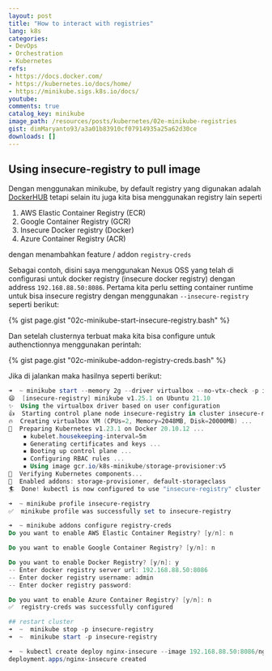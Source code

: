 ```yaml
---
layout: post
title: "How to interact with registries"
lang: k8s
categories:
- DevOps
- Orchestration
- Kubernetes
refs: 
- https://docs.docker.com/
- https://kubernetes.io/docs/home/
- https://minikube.sigs.k8s.io/docs/
youtube: 
comments: true
catalog_key: minikube
image_path: /resources/posts/kubernetes/02e-minikube-registries
gist: dimMaryanto93/a3a01b83910cf07914935a25a62d30ce
downloads: []
---
```



## Using insecure-registry to pull image

Dengan menggunakan minikube, by default registry yang digunakan adalah [DockerHUB](https://hub.docker.com/) tetapi selain itu juga kita bisa menggunakan registry lain seperti

1. AWS Elastic Container Registry (ECR)
2. Google Container Registry (GCR)
3. Insecure Docker registry (Docker)
4. Azure Container Registry (ACR)

dengan menambahkan feature / addon `registry-creds`

Sebagai contoh, disini saya menggunakan Nexus OSS yang telah di configurasi untuk docker registry (insecure docker registry) dengan address `192.168.88.50:8086`. Pertama kita perlu setting container runtime untuk bisa insecure registry dengan menggunakan `--insecure-registry` seperti berikut:

{% gist page.gist "02c-minikube-start-insecure-registry.bash" %}

Dan setelah clusternya terbuat maka kita bisa configure untuk authenctionnya menggunakan perintah:

{% gist page.gist "02c-minikube-addon-registry-creds.bash" %}

Jika di jalankan maka hasilnya seperti berikut:

```powershell
➜  ~ minikube start --memory 2g --driver virtualbox --no-vtx-check -p insecure-registry --insecure-registry=192.168.88.50:8086
😄  [insecure-registry] minikube v1.25.1 on Ubuntu 21.10
✨  Using the virtualbox driver based on user configuration
👍  Starting control plane node insecure-registry in cluster insecure-registry
🔥  Creating virtualbox VM (CPUs=2, Memory=2048MB, Disk=20000MB) ...
🐳  Preparing Kubernetes v1.23.1 on Docker 20.10.12 ...
    ▪ kubelet.housekeeping-interval=5m
    ▪ Generating certificates and keys ...
    ▪ Booting up control plane ...
    ▪ Configuring RBAC rules ...
    ▪ Using image gcr.io/k8s-minikube/storage-provisioner:v5
🔎  Verifying Kubernetes components...
🌟  Enabled addons: storage-provisioner, default-storageclass
🏄  Done! kubectl is now configured to use "insecure-registry" cluster and "default" namespace by default

➜  ~ minikube profile insecure-registry
✅  minikube profile was successfully set to insecure-registry

➜  ~ minikube addons configure registry-creds
Do you want to enable AWS Elastic Container Registry? [y/n]: n

Do you want to enable Google Container Registry? [y/n]: n

Do you want to enable Docker Registry? [y/n]: y
-- Enter docker registry server url: 192.168.88.50:8086
-- Enter docker registry username: admin
-- Enter docker registry password: 

Do you want to enable Azure Container Registry? [y/n]: n
✅  registry-creds was successfully configured

## restart cluster
➜  ~  minikube stop -p insecure-registry
➜  ~  minikube start -p insecure-registry

➜  ~ kubectl create deploy nginx-insecure --image 192.168.88.50:8086/nginx
deployment.apps/nginx-insecure created

```